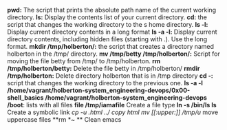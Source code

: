**pwd:** The script that prints the absolute path name of the current working directory.
**ls:** Display the contents list of your current directory.
**cd:** the script that changes the working directory to the s home directory.
**ls -l:** Display current directory contents in a long format
**ls -a -l:** Display current directory contents, including hidden files (starting with .). Use the long format.
**mkdir /tmp/holberton/:** the script that creates a directory named holberton in the /tmp/ directory.
**mv /tmp/betty /tmp/holberton/:** Script for moving the file betty from /tmp/ to /tmp/holberton.
**rm /tmp/holberton/betty:** Delete the file betty in /tmp/holberton/
**rmdir /tmp/holberton:** Delete directory holberton that is in /tmp directory
**cd -:** script that changes the working directory to the previous one.
**ls -a -l /home/vagrant/holberton-system_engineering-devops/0x00-shell_basics /home/vagrant/holberton-system_engineering-devops /boot**: lists with all files
**file /tmp/iamafile** Create a file type
**ln -s /bin/ls __ls__** Create a symbolic link
**cp -u *.html ../** copy html
**mv [[:upper:]]* /tmp/u** move uppercase files
**rm *~ ** Clean emacs